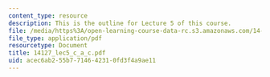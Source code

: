 ```yaml
---
content_type: resource
description: This is the outline for Lecture 5 of this course.
file: /media/https%3A/open-learning-course-data-rc.s3.amazonaws.com/14-127-behavioral-economics-and-finance-spring-2004/acec6ab255b7714642310fd3f4a9ae11_14127_lec5_c_a_c.pdf
file_type: application/pdf
resourcetype: Document
title: 14127_lec5_c_a_c.pdf
uid: acec6ab2-55b7-7146-4231-0fd3f4a9ae11
---
```


